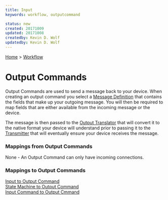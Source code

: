 ```yaml
---
title: Input
keywords: workflow, outputcommand

status: new
created: 20171009
updated: 20171008
createdby: Kevin D. Wolf
updatedby: Kevin D. Wolf
---
```

[Home](../Index.md) > [Workflow](Index.md)

# Output Commands

Output Commands are used to send a message back to your device.  When creating an output command you select a [Message 
Definition](../Messaging/Index.md) that contains the fields that make up your outgoing message.  You will then be required
to map fields that are either available from the incoming message or the device.

The message is then passed to the [Output Translator](../PipelineModules/OutputTranslator.md) that will convert it to the native format your device will understand prior to passing it to the 
[Transmitter](../PipelineModules/Transmitter.md) that will eventually ensure your device receives the message.

### Mappings from Output Commands
None - An Output Command can only have incoming connections.

### Mappings to Output Commands

[Input to Output Command](./Mappings/InputToOutputCommand.md)  
[State Machine to Output Command](./Mappings/StateMachineToOutputCommand.md)  
[Input Command to Output Cmmand](./Mappings/InputCommandToOutputCommand.md)  
